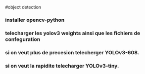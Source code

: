 #object detection 

### installer opencv-python
### telecharger les yolov3 weights ainsi que les fichiers de confeguration
### si on veut plus de precesion telecherger YOLOv3-608. 
### si on veut la rapidite telecharger YOLOv3-tiny.
